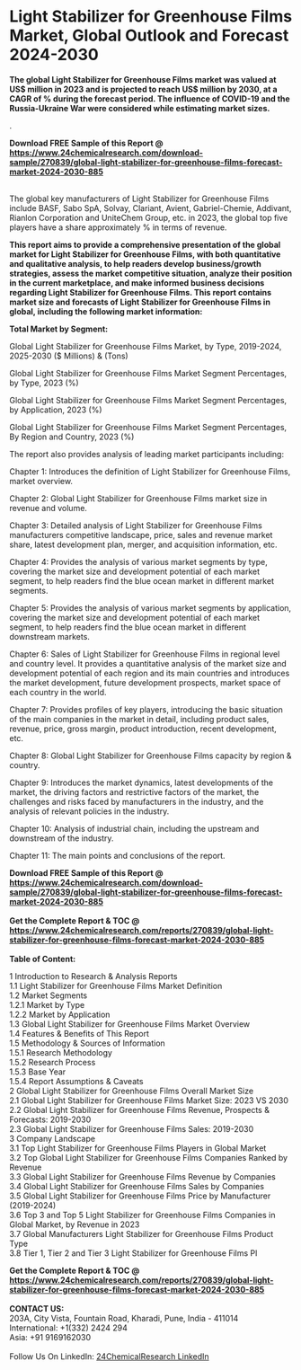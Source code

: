 <h1>Light Stabilizer for Greenhouse Films Market, Global Outlook and Forecast 2024-2030</h1><p><strong>The global Light Stabilizer for Greenhouse Films market was valued at US$ million in 2023 and is projected to reach US$ million by 2030, at a CAGR of % during the forecast period. The influence of COVID-19 and the Russia-Ukraine War were considered while estimating market sizes.</strong></p><p>
.</p><p>
</p><div><b>Download FREE Sample of this Report @ 
            <a href="https://www.24chemicalresearch.com/download-sample/270839/global-light-stabilizer-for-greenhouse-films-forecast-market-2024-2030-885">
            https://www.24chemicalresearch.com/download-sample/270839/global-light-stabilizer-for-greenhouse-films-forecast-market-2024-2030-885</a></b></div><br><p></p><p>
The global key manufacturers of Light Stabilizer for Greenhouse Films include BASF, Sabo SpA, Solvay, Clariant, Avient, Gabriel-Chemie, Addivant, Rianlon Corporation and UniteChem Group, etc. in 2023, the global top five players have a share approximately % in terms of revenue.</p><p>
<strong>This report aims to provide a comprehensive presentation of the global market for Light Stabilizer for Greenhouse Films, with both quantitative and qualitative analysis, to help readers develop business/growth strategies, assess the market competitive situation, analyze their position in the current marketplace, and make informed business decisions regarding Light Stabilizer for Greenhouse Films. This report contains market size and forecasts of Light Stabilizer for Greenhouse Films in global, including the following market information:</strong></p><p>
</p><p>
<strong>Total Market by Segment:</strong></p><p>
Global Light Stabilizer for Greenhouse Films Market, by Type, 2019-2024, 2025-2030 ($ Millions) &amp; (Tons)</p><p>
Global Light Stabilizer for Greenhouse Films Market Segment Percentages, by Type, 2023 (%)</p><p>
</p><p>
Global Light Stabilizer for Greenhouse Films Market Segment Percentages, by Application, 2023 (%)</p><p>
</p><p>
Global Light Stabilizer for Greenhouse Films Market Segment Percentages, By Region and Country, 2023 (%)</p><p>
</p><p>
The report also provides analysis of leading market participants including:</p><p>
</p><p>
</p><p>
Chapter 1: Introduces the definition of Light Stabilizer for Greenhouse Films, market overview.</p><p>
Chapter 2: Global Light Stabilizer for Greenhouse Films market size in revenue and volume.</p><p>
Chapter 3: Detailed analysis of Light Stabilizer for Greenhouse Films manufacturers competitive landscape, price, sales and revenue market share, latest development plan, merger, and acquisition information, etc.</p><p>
Chapter 4: Provides the analysis of various market segments by type, covering the market size and development potential of each market segment, to help readers find the blue ocean market in different market segments.</p><p>
Chapter 5: Provides the analysis of various market segments by application, covering the market size and development potential of each market segment, to help readers find the blue ocean market in different downstream markets.</p><p>
Chapter 6: Sales of Light Stabilizer for Greenhouse Films in regional level and country level. It provides a quantitative analysis of the market size and development potential of each region and its main countries and introduces the market development, future development prospects, market space of each country in the world.</p><p>
Chapter 7: Provides profiles of key players, introducing the basic situation of the main companies in the market in detail, including product sales, revenue, price, gross margin, product introduction, recent development, etc.</p><p>
Chapter 8: Global Light Stabilizer for Greenhouse Films capacity by region &amp; country.</p><p>
Chapter 9: Introduces the market dynamics, latest developments of the market, the driving factors and restrictive factors of the market, the challenges and risks faced by manufacturers in the industry, and the analysis of relevant policies in the industry.</p><p>
Chapter 10: Analysis of industrial chain, including the upstream and downstream of the industry.</p><p>
Chapter 11: The main points and conclusions of the report.</p><div><b>Download FREE Sample of this Report @ 
            <a href="https://www.24chemicalresearch.com/download-sample/270839/global-light-stabilizer-for-greenhouse-films-forecast-market-2024-2030-885">
            https://www.24chemicalresearch.com/download-sample/270839/global-light-stabilizer-for-greenhouse-films-forecast-market-2024-2030-885</a></b></div><br><div><b>Get the Complete Report & TOC @ 
            <a href="https://www.24chemicalresearch.com/reports/270839/global-light-stabilizer-for-greenhouse-films-forecast-market-2024-2030-885">
            https://www.24chemicalresearch.com/reports/270839/global-light-stabilizer-for-greenhouse-films-forecast-market-2024-2030-885</a></b></div><br>
            <b>Table of Content:</b><p>1 Introduction to Research & Analysis Reports<br />
    1.1 Light Stabilizer for Greenhouse Films Market Definition<br />
    1.2 Market Segments<br />
        1.2.1 Market by Type<br />
        1.2.2 Market by Application<br />
    1.3 Global Light Stabilizer for Greenhouse Films Market Overview<br />
    1.4 Features & Benefits of This Report<br />
    1.5 Methodology & Sources of Information<br />
        1.5.1 Research Methodology<br />
        1.5.2 Research Process<br />
        1.5.3 Base Year<br />
        1.5.4 Report Assumptions & Caveats<br />
2 Global Light Stabilizer for Greenhouse Films Overall Market Size<br />
    2.1 Global Light Stabilizer for Greenhouse Films Market Size: 2023 VS 2030<br />
    2.2 Global Light Stabilizer for Greenhouse Films Revenue, Prospects & Forecasts: 2019-2030<br />
    2.3 Global Light Stabilizer for Greenhouse Films Sales: 2019-2030<br />
3 Company Landscape<br />
    3.1 Top Light Stabilizer for Greenhouse Films Players in Global Market<br />
    3.2 Top Global Light Stabilizer for Greenhouse Films Companies Ranked by Revenue<br />
    3.3 Global Light Stabilizer for Greenhouse Films Revenue by Companies<br />
    3.4 Global Light Stabilizer for Greenhouse Films Sales by Companies<br />
    3.5 Global Light Stabilizer for Greenhouse Films Price by Manufacturer (2019-2024)<br />
    3.6 Top 3 and Top 5 Light Stabilizer for Greenhouse Films Companies in Global Market, by Revenue in 2023<br />
    3.7 Global Manufacturers Light Stabilizer for Greenhouse Films Product Type<br />
    3.8 Tier 1, Tier 2 and Tier 3 Light Stabilizer for Greenhouse Films Pl</p><div><b>Get the Complete Report & TOC @ 
            <a href="https://www.24chemicalresearch.com/reports/270839/global-light-stabilizer-for-greenhouse-films-forecast-market-2024-2030-885">
            https://www.24chemicalresearch.com/reports/270839/global-light-stabilizer-for-greenhouse-films-forecast-market-2024-2030-885</a></b></div><br><b>CONTACT US:</b><br>
            203A, City Vista, Fountain Road, Kharadi, Pune, India - 411014<br>
            International: +1(332) 2424 294<br>
            Asia: +91 9169162030 <br><br>
            Follow Us On LinkedIn: <a href="https://www.linkedin.com/company/24chemicalresearch/">24ChemicalResearch LinkedIn</a>